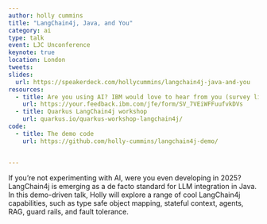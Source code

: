 ```yaml
---
author: holly cummins
title: "LangChain4j, Java, and You"
category: ai
type: talk
event: LJC Unconference
keynote: true
location: London
tweets:
slides:
  url: https://speakerdeck.com/hollycummins/langchain4j-java-and-you
resources:
  - title: Are you using AI? IBM would love to hear from you (survey link)
    url: https://your.feedback.ibm.com/jfe/form/SV_7VEiWFFuufvkDVs
  - title: Quarkus LangChain4j workshop
    url: quarkus.io/quarkus-workshop-langchain4j/
code:
  - title: The demo code
    url: https://github.com/holly-cummins/langchain4j-demo/


---
```


If you’re not experimenting with AI, were you even developing in 2025? LangChain4j is emerging as a de facto standard
for LLM integration in Java. In this demo-driven talk, Holly will explore a range of cool LangChain4j capabilities, such
as type safe object mapping, stateful context, agents, RAG, guard rails, and fault tolerance.  